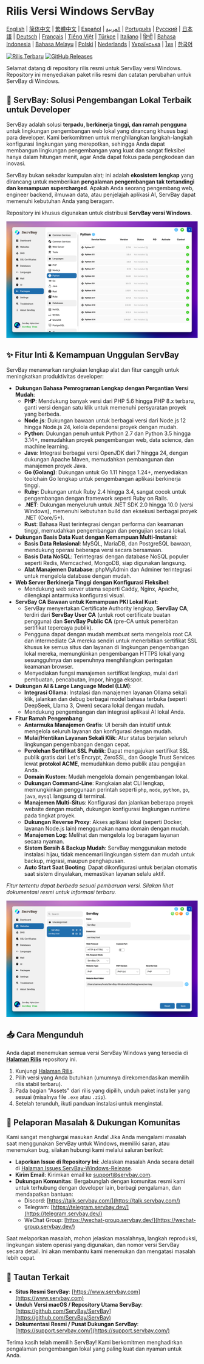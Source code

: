 # Rilis Versi Windows ServBay

[English](/README.md) | [简体中文](/README_zh-CN.md) | [繁體中文](/README_zh-TW.md) | [Español](/README_es.md) | [العربية](/README_ar.md) | [Português](/README_pt.md) | [Русский](/README_ru.md) | [日本語](/README_ja.md) | [Deutsch](/README_de.md) | [Français](/README_fr.md) | [Tiếng Việt](/README_vi.md) | [Türkçe](/README_tr.md) | [Italiano](/README_it.md) | [हिन्दी](/README_hi.md) | [Bahasa Indonesia](/README_id.md) | [Bahasa Melayu](/README_ms.md) | [Polski](/README_pl.md) | [Nederlands](/README_nl.md) | [Українська](/README_uk.md) | [ไทย](/README_th.md) | [한국어](/README_ko.md)

[![Rilis Terbaru](https://img.shields.io/github/v/release/ServBay/ServBay-Windows-Release?display_name=tag&sort=date&label=Latest%20Release)](https://github.com/ServBay/ServBay-Windows-Release/releases/latest)
[![GitHub Releases](https://img.shields.io/github/downloads/ServBay/ServBay-Windows-Release/total?label=Total%20Downloads)](https://github.com/ServBay/ServBay-Windows-Release/releases)

Selamat datang di repository rilis resmi untuk ServBay versi Windows. Repository ini menyediakan paket rilis resmi dan catatan perubahan untuk ServBay di Windows.

## 🚀 ServBay: Solusi Pengembangan Lokal Terbaik untuk Developer

ServBay adalah solusi **terpadu, berkinerja tinggi, dan ramah pengguna** untuk lingkungan pengembangan web lokal yang dirancang khusus bagi para developer. Kami berkomitmen untuk menghilangkan langkah-langkah konfigurasi lingkungan yang merepotkan, sehingga Anda dapat membangun lingkungan pengembangan yang kuat dan sangat fleksibel hanya dalam hitungan menit, agar Anda dapat fokus pada pengkodean dan inovasi.

ServBay bukan sekadar kumpulan alat; ini adalah **ekosistem lengkap** yang dirancang untuk memberikan **pengalaman pengembangan tak tertandingi dan kemampuan supercharged**. Apakah Anda seorang pengembang web, engineer backend, ilmuwan data, atau penjelajah aplikasi AI, ServBay dapat memenuhi kebutuhan Anda yang beragam.

Repository ini khusus digunakan untuk distribusi **ServBay versi Windows**.

![Screenshot ServBay versi Windows: Perangkat Lunak](screenshots/softwares.png)

## ✨ Fitur Inti & Kemampuan Unggulan ServBay

ServBay menawarkan rangkaian lengkap alat dan fitur canggih untuk meningkatkan produktivitas developer:

*   **Dukungan Bahasa Pemrograman Lengkap dengan Pergantian Versi Mudah**:
    *   **PHP**: Mendukung banyak versi dari PHP 5.6 hingga PHP 8.x terbaru, ganti versi dengan satu klik untuk memenuhi persyaratan proyek yang berbeda.
    *   **Node.js**: Dukungan bawaan untuk berbagai versi dari Node.js 12 hingga Node.js 24, kelola dependensi proyek dengan mudah.
    *   **Python**: Dukungan penuh untuk Python 2.7 dan Python 3.5 hingga 3.14+, memudahkan proyek pengembangan web, data science, dan machine learning.
    *   **Java**: Integrasi berbagai versi OpenJDK dari 7 hingga 24, dengan dukungan Apache Maven, memudahkan pembangunan dan manajemen proyek Java.
    *   **Go (Golang)**: Dukungan untuk Go 1.11 hingga 1.24+, menyediakan toolchain Go lengkap untuk pengembangan aplikasi berkinerja tinggi.
    *   **Ruby**: Dukungan untuk Ruby 2.4 hingga 3.4, sangat cocok untuk pengembangan dengan framework seperti Ruby on Rails.
    *   **.NET**: Dukungan menyeluruh untuk .NET SDK 2.0 hingga 10.0 (versi Windows), memenuhi kebutuhan build dan eksekusi berbagai proyek .NET (Core/5+).
    *   **Rust**: Bahasa Rust terintegrasi dengan performa dan keamanan tinggi, memudahkan pengembangan dan pengujian secara lokal.
*   **Dukungan Basis Data Kuat dengan Kemampuan Multi-Instansi**:
    *   **Basis Data Relasional**: MySQL, MariaDB, dan PostgreSQL bawaan, mendukung operasi beberapa versi secara bersamaan.
    *   **Basis Data NoSQL**: Terintegrasi dengan database NoSQL populer seperti Redis, Memcached, MongoDB, siap digunakan langsung.
    *   **Alat Manajemen Database**: phpMyAdmin dan Adminer terintegrasi untuk mengelola database dengan mudah.
*   **Web Server Berkinerja Tinggi dengan Konfigurasi Fleksibel**:
    *   Mendukung web server utama seperti Caddy, Nginx, Apache, dilengkapi antarmuka konfigurasi visual.
*   **ServBay CA Bawaan untuk Kemampuan PKI Lokal Kuat**:
    *   ServBay menyertakan Certificate Authority lengkap, **ServBay CA**, terdiri dari **ServBay User CA** (untuk root certificate buatan pengguna) dan **ServBay Public CA** (pre-CA untuk penerbitan sertifikat tepercaya publik).
    *   Pengguna dapat dengan mudah membuat serta mengelola root CA dan intermediate CA mereka sendiri untuk menerbitkan sertifikat SSL khusus ke semua situs dan layanan di lingkungan pengembangan lokal mereka, memungkinkan pengembangan HTTPS lokal yang sesungguhnya dan sepenuhnya menghilangkan peringatan keamanan browser.
    *   Menyediakan fungsi manajemen sertifikat lengkap, mulai dari pembuatan, pencabutan, impor, hingga ekspor.
*   **Dukungan AI & Large Language Model (LLM)**:
    *   **Integrasi Ollama**: Instalasi dan manajemen layanan Ollama sekali klik, jalankan dan debug berbagai model bahasa terbuka (seperti DeepSeek, Llama 3, Qwen) secara lokal dengan mudah.
    *   Mendukung pengembangan dan integrasi aplikasi AI lokal Anda.
*   **Fitur Ramah Pengembang**:
    *   **Antarmuka Manajemen Grafis**: UI bersih dan intuitif untuk mengelola seluruh layanan dan konfigurasi dengan mudah.
    *   **Mulai/Hentikan Layanan Sekali Klik**: Atur status berjalan seluruh lingkungan pengembangan dengan cepat.
    *   **Perolehan Sertifikat SSL Publik**: Dapat mengajukan sertifikat SSL publik gratis dari Let's Encrypt, ZeroSSL, dan Google Trust Services lewat **protokol ACME**, memudahkan demo publik atau pengujian Anda.
    *   **Domain Kustom**: Mudah mengelola domain pengembangan lokal.
    *   **Dukungan Command-Line**: Rangkaian alat CLI lengkap, memungkinkan penggunaan perintah seperti `php`, `node`, `python`, `go`, `java`, `mysql` langsung di terminal.
    *   **Manajemen Multi-Situs**: Konfigurasi dan jalankan beberapa proyek website dengan mudah, dukungan konfigurasi lingkungan runtime pada tingkat proyek.
    *   **Dukungan Reverse Proxy**: Akses aplikasi lokal (seperti Docker, layanan Node.js lain) menggunakan nama domain dengan mudah.
    *   **Manajemen Log**: Melihat dan mengelola log beragam layanan secara nyaman.
    *   **Sistem Bersih & Backup Mudah**: ServBay menggunakan metode instalasi hijau, tidak mencemari lingkungan sistem dan mudah untuk backup, migrasi, maupun penghapusan.
    *   **Auto Start Saat Booting**: Dapat dikonfigurasi untuk berjalan otomatis saat sistem dinyalakan, memastikan layanan selalu aktif.

*Fitur tertentu dapat berbeda sesuai pembaruan versi. Silakan lihat dokumentasi resmi untuk informasi terbaru.*

![Screenshot ServBay versi Windows: Website](screenshots/website.png)

## 📥 Cara Mengunduh

Anda dapat menemukan semua versi ServBay Windows yang tersedia di **[Halaman Rilis](https://github.com/ServBay/ServBay-Windows-Release/releases)** repository ini.

1.  Kunjungi [Halaman Rilis](https://github.com/ServBay/ServBay-Windows-Release/releases).
2.  Pilih versi yang Anda butuhkan (umumnya direkomendasikan memilih rilis stabil terbaru).
3.  Pada bagian "Assets" dari rilis yang dipilih, unduh paket installer yang sesuai (misalnya file `.exe` atau `.zip`).
4.  Setelah terunduh, ikuti panduan instalasi untuk menginstal.

## 💬 Pelaporan Masalah & Dukungan Komunitas

Kami sangat menghargai masukan Anda! Jika Anda mengalami masalah saat menggunakan ServBay untuk Windows, memiliki saran, atau menemukan bug, silakan hubungi kami melalui saluran berikut:

*   **Laporkan Issue di Repository Ini**: Jelaskan masalah Anda secara detail di [Halaman Issues ServBay-Windows-Release](https://github.com/ServBay/ServBay-Windows-Release/issues).
*   **Kirim Email**: Kirimkan email ke [support@servbay.com](mailto:support@servbay.com).
*   **Dukungan Komunitas**: Bergabunglah dengan komunitas resmi kami untuk terhubung dengan developer lain, berbagi pengalaman, dan mendapatkan bantuan:
    *   Discord: [https://talk.servbay.com/](https://talk.servbay.com/)
    *   Telegram: [https://telegram.servbay.dev/](https://telegram.servbay.dev/)
    *   WeChat Group: [https://wechat-group.servbay.dev/](https://wechat-group.servbay.dev/)

Saat melaporkan masalah, mohon jelaskan masalahnya, langkah reproduksi, lingkungan sistem operasi yang digunakan, dan nomor versi ServBay secara detail. Ini akan membantu kami menemukan dan mengatasi masalah lebih cepat.

## 🔗 Tautan Terkait

*   **Situs Resmi ServBay**: [https://www.servbay.com](https://www.servbay.com)
*   **Unduh Versi macOS / Repository Utama ServBay**: [https://github.com/ServBay/ServBay](https://github.com/ServBay/ServBay)
*   **Dokumentasi Resmi / Pusat Dukungan ServBay**: [https://support.servbay.com/](https://support.servbay.com/)

Terima kasih telah memilih ServBay! Kami berkomitmen menghadirkan pengalaman pengembangan lokal yang paling kuat dan nyaman untuk Anda.